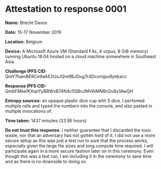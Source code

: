 Attestation to response 0001
============================

**Name:** Brecht Davos

**Date:** 15-17 November 2019

**Location:** Belgium

**Device:** A Microsoft Azure VM (Standard F4s, 4 vcpus, 8 GiB memory) running
Ubuntu 18.04 hosted on a cloud machine somewhere in Southeast Asia.

**Challenge IPFS CID:** QmY7hamBERCe9aAE2UoJQre9BJDug7r4Dcomjpu9ybkacc

**Response IPFS CID:** QmbFMke1KXqnYyBBWxB74N4c5SBnJMVAiMNRcGu6x1AwQH

**Entropy sources:** an opaque plastic dice cup with 5 dice. I perfomed multiple
rolls and typed the numbers into the console, and also pasted in multiple
invocations of:

**Time taken:** 1437 minutes (23.95 hours)

**Do not trust this response.** I neither guarantee that I discarded the toxic
waste, nor that an adversary has not gotten hold of it. I did not use a more
secure setup as this was just a test run to sure that the process works,
especially given the large file sizes and long compute time required. I will
participate again in a more secure fashion later on in this ceremony. Even
though this was a test run, I am including it in the ceremony to save time and
as there is no downside to doing so.
